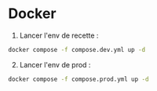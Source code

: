 # Docker
1. Lancer l'env de recette :
```sh
docker compose -f compose.dev.yml up -d
```
2. Lancer l'env de prod : 
```sh
docker compose -f compose.prod.yml up -d
```